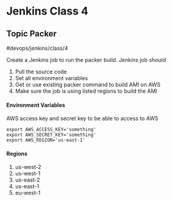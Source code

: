 # Jenkins Class 4  
## Topic Packer
#devops/jenkins/class/4 

Create a Jenkins job to run the packer build. Jenkins job should 

1. Pull the source code
2. Set all environment variables
3. Get or use existing packer command to build AMI on AWS
4. Make sure the job is using listed regions to build the AMI

#### Environment Variables
AWS access key and secret key to be able to access to AWS
```
export AWS_ACCESS_KEY='something'
export AWS_SECRET_KEY='something'
export AWS_REGION='us-east-1'
```

#### Regions
1. us-west-2
2. us-west-1
3. us-east-2
4. us-east-1
5. eu-west-1
